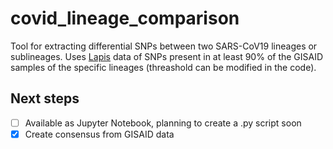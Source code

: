 # covid_lineage_comparison

Tool for extracting differential SNPs between two SARS-CoV19 lineages or sublineages. Uses [Lapis](https://lapis.cov-spectrum.org/openapi/#/) data of SNPs present in at least 90% of the GISAID samples of the specific lineages (threashold can be modified in the code).

## Next steps
- [ ] Available as Jupyter Notebook, planning to create a .py script soon
- [x] Create consensus from GISAID data
